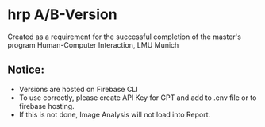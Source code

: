 # hrp A/B-Version 
Created as a requirement for the successful completion of the master's program Human-Computer Interaction, LMU Munich

## Notice:
- Versions are hosted on Firebase CLI
- To use correctly, please create API Key for GPT and add to .env file or to firebase hosting.
- If this is not done, Image Analysis will not load into Report.

  
  
